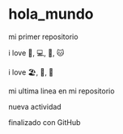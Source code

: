# hola_mundo

mi primer repositorio

i love 🎹, 💻, 🍕, 🐱

i love 🏖️, 🎥, 🍷

mi ultima linea en mi repositorio

nueva actividad

finalizado con GitHub
